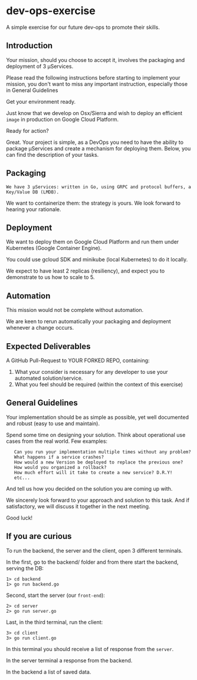 # dev-ops-exercise
A simple exercise for our future dev-ops to promote their skills.

## Introduction

   Your mission, should you choose to accept it, involves the packaging and deployment of 3 μServices.

   Please read the following instructions before starting to implement your mission, you don't want to miss any important instruction, especially those in General Guidelines

   Get your environment ready.

   Just know that we develop on Osx/Sierra and wish to deploy an efficient `image` in production on Google Cloud Platform.

   Ready for action?

   Great.
   Your project is simple, as a DevOps you need to have the ability to package μServices and create a mechanism for deploying them.
   Below, you can find the description of your tasks.

## Packaging

    We have 3 μServices: written in Go, using GRPC and protocol buffers, a Key/Value DB (LMDB).

   We want to containerize them: the strategy is yours. We look forward to hearing your rationale.

## Deployment

   We want to deploy them on Google Cloud Platform and run them under Kubernetes (Google Container Engine).

   You could use gcloud SDK and minikube (local Kubernetes) to do it locally.

   We expect to have least 2 replicas (resiliency), and expect you to demonstrate to us how to scale to 5.

## Automation

   This mission would not be complete without automation.

   We are keen to rerun automatically your packaging and deployment whenever a change occurs.

## Expected Deliverables

   A GitHub Pull-Request to YOUR FORKED REPO, containing:

   1. What your consider is necessary for any developer to use your automated solution/service.
   2. What you feel should be required (within the context of this exercise)

##  General Guidelines

   Your implementation should be as simple as possible, yet well documented and robust (easy to use and maintain).

   Spend some time on designing your solution. Think about operational use cases from the real world. Few examples:

       Can you run your implementation multiple times without any problem?
       What happens if a service crashes?
       How would a new Version be deployed to replace the previous one?
       How would you organized a rollback?
       How much effort will it take to create a new service? D.R.Y!
       etc...

   And tell us how you decided on the solution you are coming up with.

   We sincerely look forward to your approach and solution to this task. And if satisfactory, we will discuss it together in the next meeting.

   Good luck!

## If you are curious

To run the backend, the server and the client, open 3 different terminals.

In the first, go to the backend/ folder and from there start the backend, serving the DB:

    1> cd backend
    1> go run backend.go

Second, start the server (our `front-end`):

    2> cd server
    2> go run server.go

Last, in the third terminal,  run the client:

    3> cd client
    3> go run client.go

In this terminal you should receive a list of response from the `server`.

In the server terminal a response from the backend.

In the backend a list of saved data.

